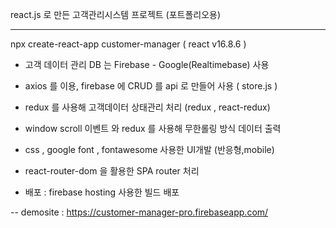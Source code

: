 react.js 로 만든 고객관리시스템 프로젝트 (포트폴리오용)

----------------------------------------------------------------------
npx create-react-app customer-manager ( react v16.8.6 )

- 고객 데이터 관리 DB 는 Firebase - Google(Realtimebase) 사용

- axios 를 이용, firebase 에 CRUD 를 api 로 만들어 사용 ( store.js )

- redux 를 사용해 고객데이터 상태관리 처리 (redux , react-redux)

- window scroll 이벤트 와 redux 를 사용해 무한롤링 방식 데이터 출력

- css , google font , fontawesome 사용한 UI개발 (반응형,mobile)

- react-router-dom 을 활용한 SPA router 처리

- 배포 : firebase hosting 사용한 빌드 배포

--
demosite : https://customer-manager-pro.firebaseapp.com/
